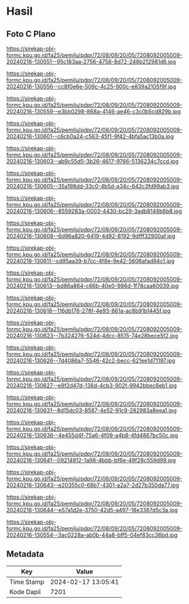 # Hasil

## Foto C Plano

https://sirekap-obj-formc.kpu.go.id/fa25/pemilu/pdpr/72/08/09/20/05/7208092005009-20240216-130551--95c183aa-2756-4758-8d72-248b212981d6.jpg

https://sirekap-obj-formc.kpu.go.id/fa25/pemilu/pdpr/72/08/09/20/05/7208092005009-20240216-130556--cc8f0e6e-509c-4c25-900c-e839a2105f9f.jpg

https://sirekap-obj-formc.kpu.go.id/fa25/pemilu/pdpr/72/08/09/20/05/7208092005009-20240216-130559--e3bb0298-868a-4146-ae46-c3c0b5cd829b.jpg

https://sirekap-obj-formc.kpu.go.id/fa25/pemilu/pdpr/72/08/09/20/05/7208092005009-20240216-130601--c6cb0a24-c563-45f1-9f42-4bfa5ac13b0a.jpg

https://sirekap-obj-formc.kpu.go.id/fa25/pemilu/pdpr/72/08/09/20/05/7208092005009-20240216-130603--ab9c55d5-3b26-4617-9766-5136234c7ccd.jpg

https://sirekap-obj-formc.kpu.go.id/fa25/pemilu/pdpr/72/08/09/20/05/7208092005009-20240216-130605--35a198dd-33c0-4b5d-a34c-642c3fd99ab3.jpg

https://sirekap-obj-formc.kpu.go.id/fa25/pemilu/pdpr/72/08/09/20/05/7208092005009-20240216-130606--8559283a-0003-4430-bc29-3adb8148b6b8.jpg

https://sirekap-obj-formc.kpu.go.id/fa25/pemilu/pdpr/72/08/09/20/05/7208092005009-20240216-130608--6d96a820-6419-4d92-8192-9dfff32900af.jpg

https://sirekap-obj-formc.kpu.go.id/fa25/pemilu/pdpr/72/08/09/20/05/7208092005009-20240216-130611--cd95aa39-b7cc-4f8e-9e42-5606afad84c1.jpg

https://sirekap-obj-formc.kpu.go.id/fa25/pemilu/pdpr/72/08/09/20/05/7208092005009-20240216-130613--bd86a864-c66b-40e0-986d-1f78caa60039.jpg

https://sirekap-obj-formc.kpu.go.id/fa25/pemilu/pdpr/72/08/09/20/05/7208092005009-20240216-130618--116db176-278f-4e93-861a-ac8b91b1445f.jpg

https://sirekap-obj-formc.kpu.go.id/fa25/pemilu/pdpr/72/08/09/20/05/7208092005009-20240216-130623--7b324276-524d-4dcc-8515-74e28bece5f2.jpg

https://sirekap-obj-formc.kpu.go.id/fa25/pemilu/pdpr/72/08/09/20/05/7208092005009-20240216-130626--7d4086a7-5546-42c2-becc-621ee1d71197.jpg

https://sirekap-obj-formc.kpu.go.id/fa25/pemilu/pdpr/72/08/09/20/05/7208092005009-20240216-130627--e8f2d47d-138d-4cb3-902f-9942bbec8eb1.jpg

https://sirekap-obj-formc.kpu.go.id/fa25/pemilu/pdpr/72/08/09/20/05/7208092005009-20240216-130631--8d15dc03-8587-4e52-91c9-282983a8eea1.jpg

https://sirekap-obj-formc.kpu.go.id/fa25/pemilu/pdpr/72/08/09/20/05/7208092005009-20240216-130636--4e455d4f-75a6-4f09-a4b8-4fd4867bc50c.jpg

https://sirekap-obj-formc.kpu.go.id/fa25/pemilu/pdpr/72/08/09/20/05/7208092005009-20240216-130641--09214812-1a98-4bbb-bf6e-49f28c559d99.jpg

https://sirekap-obj-formc.kpu.go.id/fa25/pemilu/pdpr/72/08/09/20/05/7208092005009-20240216-130643--e20355c0-68b7-4301-a2a7-2d27b350da77.jpg

https://sirekap-obj-formc.kpu.go.id/fa25/pemilu/pdpr/72/08/09/20/05/7208092005009-20240216-130644--e57a1d2e-3750-42d5-a497-18e3387d5c3a.jpg

https://sirekap-obj-formc.kpu.go.id/fa25/pemilu/pdpr/72/08/09/20/05/7208092005009-20240216-130554--3ac0228a-ab0b-44a8-bff5-04ef83cc36bd.jpg


## Metadata

| Key        | Value               |
| ---------- | ------------------- |
| Time Stamp | 2024-02-17 13:05:41 |
| Kode Dapil | 7201                |



